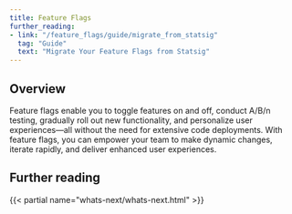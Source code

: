 ```yaml
---
title: Feature Flags
further_reading:
- link: "/feature_flags/guide/migrate_from_statsig"
  tag: "Guide"
  text: "Migrate Your Feature Flags from Statsig"
---
```


## Overview

Feature flags enable you to toggle features on and off, conduct A/B/n testing, gradually roll out new functionality, and personalize user experiences—all without the need for extensive code deployments. With feature flags, you can empower your team to make dynamic changes, iterate rapidly, and deliver enhanced user experiences.

## Further reading

{{< partial name="whats-next/whats-next.html" >}}
